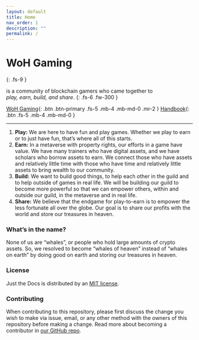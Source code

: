 ```yaml
---
layout: default
title: Home
nav_order: 1
description: ""
permalink: /
---
```


# WoH Gaming
{: .fs-9 }

is a community of blockchain gamers who came together to\
_play, earn, build, and share_.
{: .fs-6 .fw-300 }

[WoH Gaming](https://woh.games){: .btn .btn-primary .fs-5 .mb-4 .mb-md-0 .mr-2 } [Handbook](https://handbook.woh.games){: .btn .fs-5 .mb-4 .mb-md-0 }

---

1. **Play:** We are here to have fun and play games. Whether we play to earn or to just have fun, that’s where all of this starts.
2. **Earn:** In a metaverse with property rights, our efforts in a game have value. We have many trainers who have digital assets, and we have scholars who borrow assets to earn. We connect those who have assets and relatively little time with those who have time and relatively little assets to bring wealth to our community.
3. **Build:** We want to build good things, to help each other in the guild and to help outside of games in real life. We will be building our guild to become more powerful so that we can empower others, within and outside our guild, in the metaverse and in real life.
4. **Share:** We believe that the endgame for play-to-earn is to empower the less fortunate all over the globe. Our goal is to share our profits with the world and store our treasures in heaven.

### What’s in the name?

None of us are “whales”, or people who hold large amounts of crypto assets. So, we resolved to become “whales of heaven” instead of “whales on earth” by doing good on earth and storing our treasures in heaven.

### License

Just the Docs is distributed by an [MIT license](https://github.com/harangju/woh-whitepaper/blob/master/LICENSE.txt).

### Contributing

When contributing to this repository, please first discuss the change you wish to make via issue, email, or any other method with the owners of this repository before making a change. Read more about becoming a contributor in [our GitHub repo](https://github.com/harangju/woh-whitepaper#contributing).
